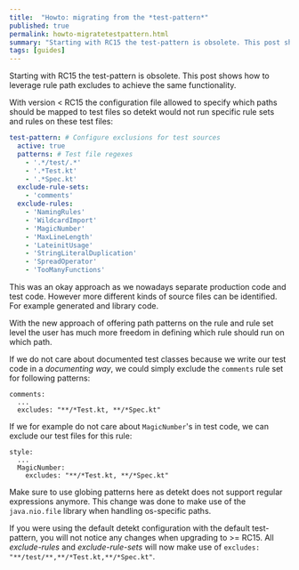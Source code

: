 ```yaml
---
title:  "Howto: migrating from the *test-pattern*"
published: true
permalink: howto-migratetestpattern.html
summary: "Starting with RC15 the test-pattern is obsolete. This post shows how to leverage rule path excludes to achieve the same functionality."
tags: [guides]
---
```


Starting with RC15 the test-pattern is obsolete. This post shows how to leverage rule path excludes to achieve the same functionality.

<!-- truncate -->

With version < RC15 the configuration file allowed to specify
which paths should be mapped to test files so detekt would not run
specific rule sets and rules on these test files:

```yaml
test-pattern: # Configure exclusions for test sources
  active: true
  patterns: # Test file regexes
    - '.*/test/.*'
    - '.*Test.kt'
    - '.*Spec.kt'
  exclude-rule-sets:
    - 'comments'
  exclude-rules:
    - 'NamingRules'
    - 'WildcardImport'
    - 'MagicNumber'
    - 'MaxLineLength'
    - 'LateinitUsage'
    - 'StringLiteralDuplication'
    - 'SpreadOperator'
    - 'TooManyFunctions'
```

This was an okay approach as we nowadays separate production code and test code.
However more different kinds of source files can be identified.
For example generated and library code.

With the new approach of offering path patterns on the rule and rule set level the user has much more freedom
in defining which rule should run on which path.

If we do not care about documented test classes because we write our test code
in a *documenting way*, we could simply exclude the `comments` rule set for following patterns:
```
comments:
  ...
  excludes: "**/*Test.kt, **/*Spec.kt"
```

If we for example do not care about `MagicNumber`'s in test code, we can
exclude our test files for this rule:
```
style:
  ...
  MagicNumber:
    excludes: "**/*Test.kt, **/*Spec.kt"
```

Make sure to use globing patterns here as detekt does not support regular expressions anymore.
This change was done to make use of the `java.nio.file` library when handling os-specific paths.

If you were using the default detekt configuration with the default test-pattern,
you will not notice any changes when upgrading to >= RC15.
All *exclude-rules* and *exclude-rule-sets* will now make use of `excludes: "**/test/**,**/*Test.kt,**/*Spec.kt"`.
